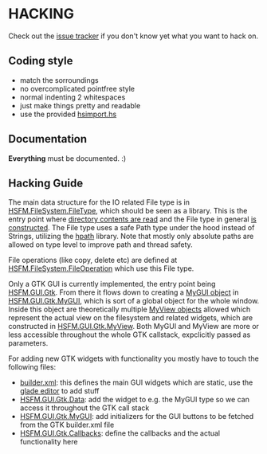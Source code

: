 HACKING
=======

Check out the [issue tracker](https://github.com/hasufell/hsfm/issues)
if you don't know yet what you want to hack on.

Coding style
------------

- match the sorroundings
- no overcomplicated pointfree style
- normal indenting 2 whitespaces
- just make things pretty and readable
- use the provided [hsimport.hs](hsimport.hs)

Documentation
-------------

__Everything__ must be documented. :)

Hacking Guide
-------------

The main data structure for the IO related File type is in
[HSFM.FileSystem.FileType](./../src/HSFM/FileSystem/FileType.hs#L93), which
should be seen as a library. This is the entry point where
[directory contents are read](./../src/HSFM/FileSystem/FileType.hs#L465)
and the File type in general [is constructed](./../src/HSFM/FileSystem/FileType.hs#L302).
The File type uses a safe Path type under the hood instead of Strings,
utilizing the [hpath](https://github.com/hasufell/hpath) library.
Note that mostly only absolute paths are allowed on type level to improve
path and thread safety.

File operations (like copy, delete etc) are defined at
[HSFM.FileSystem.FileOperation](./../src/HSFM/FileSystem/FileOperations.hs)
which use this File type.

Only a GTK GUI is currently implemented, the entry point being
[HSFM.GUI.Gtk](./../src/HSFM/GUI/Gtk.hs). From there it flows down
to creating a [MyGUI object](./../src/HSFM/GUI/Gtk/Data.hs#L51) in
[HSFM.GUI.Gtk.MyGUI](./../src/HSFM/GUI/Gtk/MyGUI.hs), which is sort of
a global object for the whole window. Inside this object are
theoretically multiple [MyView objects](./../src/HSFM/GUI/Gtk/Data.hs#L101)
allowed which represent the actual view on the filesystem and related
widgets, which are constructed in
[HSFM.GUI.Gtk.MyView](./../src/HSFM/GUI/Gtk/MyView.hs). Both MyGUI and MyView
are more or less accessible throughout the whole GTK callstack, expclicitly
passed as parameters.

For adding new GTK widgets with functionality you mostly have to touch the
following files:
* [builder.xml](./../data/Gtk/builder.xml): this defines the main GUI widgets which are static, use the [glade editor](http://glade.gnome.org) to add stuff
* [HSFM.GUI.Gtk.Data](./../src/HSFM/GUI/Gtk/Data.hs): add the widget to e.g. the MyGUI type so we can access it throughout the GTK call stack
* [HSFM.GUI.Gtk.MyGUI](./../src/HSFM/GUI/Gtk/MyGUI.hs): add initializers for the GUI buttons to be fetched from the GTK builder.xml file
* [HSFM.GUI.Gtk.Callbacks](./../src/HSFM/GUI/Gtk/Callbacks.hs): define the callbacks and the actual functionality here

